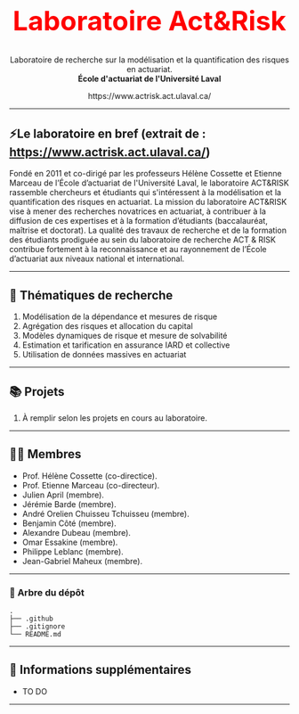 <!-- markdownlint-disable MD032 MD033-->


<br />
<div align="center">
  <h1 style="font-size: 48px; color: red;">Laboratoire Act&Risk</h1>
  <p align="center">
    Laboratoire de recherche sur la modélisation et la quantification des risques en actuariat. <br/>
    <span style="font-weight: bold;">École d'actuariat de l'Université Laval</span>
  </p>
  <p align="center">
    https://www.actrisk.act.ulaval.ca/
  </p>
</div>

---


## ⚡**Le laboratoire en bref** (extrait de : https://www.actrisk.act.ulaval.ca/) ##

Fondé en 2011 et co-dirigé par les professeurs Hélène Cossette et Etienne Marceau de l’École d’actuariat de l'Université Laval, le laboratoire ACT&RISK rassemble chercheurs et étudiants qui s'intéressent à la modélisation et la quantification des risques en actuariat. La mission du laboratoire ACT&RISK vise à mener des recherches novatrices en actuariat, à contribuer à la diffusion de ces expertises et à la formation d’étudiants (baccalauréat, maîtrise et doctorat).  La qualité des travaux de recherche et de la formation des étudiants prodiguée au sein du laboratoire de recherche ACT & RISK contribue fortement à la reconnaissance et au rayonnement de l’École d’actuariat aux niveaux national et international.

---


## 🔭 **Thématiques de recherche**

1. Modélisation de la dépendance et mesures de risque
2. Agrégation des risques et allocation du capital
3. Modèles dynamiques de risque et mesure de solvabilité
4. Estimation et tarification en assurance IARD et collective
5. Utilisation de données massives en actuariat

---


## 📚 **Projets**

1. À remplir selon les projets en cours au laboratoire.

---


## 👨‍💻 **Membres**

* Prof. Hélène Cossette (co-directice).
* Prof. Etienne Marceau (co-directeur).
* Julien April (membre).
* Jérémie Barde (membre).
* André Orelien Chuisseu Tchuisseu (membre).
* Benjamin Côté (membre).
* Alexandre Dubeau (membre).
* Omar Essakine (membre).
* Philippe Leblanc (membre).
* Jean-Gabriel Maheux (membre).

---


### 🌲 **Arbre du dépôt**

```text
.
├── .github
├── .gitignore
└── README.md

```

---

## 📝 **Informations supplémentaires**

* TO DO

---
